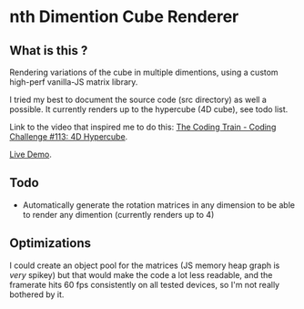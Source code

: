 # nth Dimention Cube Renderer

## What is this ?

Rendering variations of the cube in multiple dimentions, using a custom high-perf vanilla-JS matrix library.

I tried my best to document the source code (src directory) as well a possible. It currently renders up to the hypercube (4D cube), see todo list.

Link to the video that inspired me to do this: [The Coding Train - Coding Challenge #113: 4D Hypercube](https://www.youtube.com/watch?v=XE3YDVdQSPo).

[Live Demo](#).

## Todo

- Automatically generate the rotation matrices in any dimension to be able to render any dimention (currently renders up to 4)

## Optimizations

I could create an object pool for the matrices (JS memory heap graph is _very_ spikey) but that would make the code a lot less readable, and the framerate hits 60 fps consistently on all tested devices, so I'm not really bothered by it.
